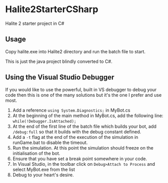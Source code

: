 # Halite2StarterCSharp
Halite 2 starter project in C#

## Usage
Copy halite.exe into Halite2 directory and run the batch file to start.

This is just the java project blindly converted to C#.

## Using the Visual Studio Debugger
If you would like to use the powerful, built in VS debugger to debug your code then this is one of the many solutions but it's the one I prefer and use most.

1. Add a reference `using System.Diagnostics;` in MyBot.cs
2. At the beginning of the main method in MyBot.cs, add the following line: `while(!Debugger.IsAttached);`
3. At the end of the first line of the batch file which builds your bot, add `/debug:full` so that it builds with the debug constant defined.
4. Add a `-t` flag at the end of the execution of the simulation in runGame.bat to disable the timeout.
5. Run the simulation. At this point the simulation should freeze on the initialisation of the bot.
6. Ensure that you have set a break point somewhere in your code.
7. In Visual Studio, in the toolbar click on `Debug>Attach to Process` and select MyBot.exe from the list
8. Debug to your heart's desire.
